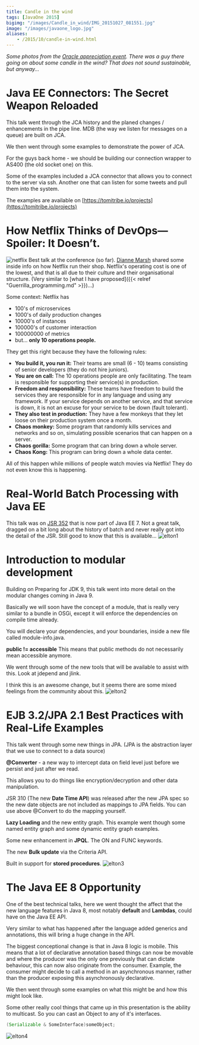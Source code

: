 ```yaml
---
title: Candle in the wind
tags: [JavaOne 2015]
bigimg: "/images/Candle_in_wind/IMG_20151027_081551.jpg"
image: "/images/javaone_logo.jpg"
aliases:
    - /2015/10/candle-in-wind.html
---
```

*Some photos from the [Oracle appreciation event](https://www.oracle.com/openworld/appreciation-event.html). There was a guy there going on about some candle in the wind? That does not sound sustainable, but anyway...*

#  Java EE Connectors: The Secret Weapon Reloaded
This talk went through the JCA history and the planed changes / enhancements in the pipe line. MDB (the way we listen for messages on a queue) are built on JCA.

We then went through some examples to demonstrate the power of JCA.

For the guys back home - we should be building our connection wrapper to AS400 (the old socket one) on this.

Some of the examples included a JCA connector that allows you to connect to the server via ssh. Another one that can listen for some tweets and pull them into the system.

The examples are available on [https://tomitribe.io/projects](https://tomitribe.io/projects)

# How Netflix Thinks of DevOps—Spoiler: It Doesn’t.
![netflix](/images/Candle_in_wind/netflix.jpg)
Best talk at the conference (so far). [Dianne Marsh](http://diannemarsh.com/) shared some inside info on how Netflix run their shop. Netflix's operating cost is one of the lowest, and that is all due to their culture and their organisational structure. (Very similar to [what I have proposed]({{< relref "Guerrilla_programming.md" >}})...)

Some context: Netflix has

* 100's of microservices
* 1000's of daily production changes
* 10000's of instances
* 100000's of customer interaction
* 100000000 of metrics
* but... **only 10 operations people.**

They get this right because they have the following rules:

* **You build it, you run it:** Their teams are small (6 - 10) teams consisting of senior developers (they do not hire juniors).
* **You are on call:** The 10 operations people are only facilitating. The team is responsible for supporting their service(s) in production.
* **Freedom and responsibility:** These teams have freedom to build the services they are responsible for in any language and using any framework. If your service depends on another service, and that service is down, it is not an excuse for your service to be down (fault tolerant).
* **They also test in production:** They have a few monkeys that they let loose on their production system once a month.
* **Chaos monkey:** Some program that randomly kills services and networks and so on, simulating possible scenarios that can happen on a server.
* **Chaos gorilla:** Some program that can bring down a whole server.
* **Chaos Kong:** This program can bring down a whole data center.

All of this happen while millions of people watch movies via Netflix! They do not even know this is happening.

# Real-World Batch Processing with Java EE
This talk was on [JSR 352](https://blogs.oracle.com/arungupta/entry/batch_applications_in_java_ee) that is now part of Java EE 7. Not a great talk, dragged on a bit long about the history of batch and never really got into the detail of the JSR. Still good to know that this is available...
![elton1](/images/Candle_in_wind/elton_1.jpg)

#  Introduction to modular development
Building on Preparing for JDK 9, this talk went into more detail on the modular changes coming in Java 9.

Basically we will soon have the concept of a module, that is really very similar to a bundle in OSGi, except it will enforce the dependencies on compile time already.

You will declare your dependencies, and your boundaries, inside a new file called module-info.java.

**public != accessible**
This means that public methods do not necessarily mean accessible anymore.

We went through some of the new tools that will be available to assist with this. Look at jdepend and jlink.

I think this is an awesome change, but it seems there are some mixed feelings from the community about this.
![elton2](/images/Candle_in_wind/elton_2.jpg)

# EJB 3.2/JPA 2.1 Best Practices with Real-Life Examples
This talk went through some new things in JPA. (JPA is the abstraction layer that we use to connect to a data source)

**@Converter** - a new way to intercept data on field level just before we persist and just after we read.

This allows you to do things like encryption/decryption and other data manipulation.

JSR 310 (The new **Date Time API**) was released after the new JPA spec so the new date objects are not included as mappings to JPA fields. You can use above @Convert to do the mapping yourself.

**Lazy Loading** and the new entity graph. This example went though some named entity graph and some dynamic entity graph examples.

Some new enhancement in **JPQL**. The ON and FUNC keywords.

The new **Bulk update** via the Criteria API.

Built in support for **stored procedures**.
![elton3](/images/Candle_in_wind/elton_3.jpg)

# The Java EE 8 Opportunity
One of the best technical talks, here we went thought the affect that the new language features in Java 8, most notably **default** and **Lambdas**, could have on the Java EE API.

Very similar  to what has happened after the language added generics and annotations, this will bring a huge change in the API.

The biggest conceptional change is that in Java 8 logic is mobile. This means that a lot of declarative annotation based things can now be movable and where the producer was the only one previously that can dictate behaviour, this can now also originate from the consumer. Example, the consumer might decide to call a method in an asynchronous manner, rather than the producer exposing this asynchronously declarative.

We then went through some examples on what this might be and how this might look like.

Some other really cool things that came up in this presentation is the ability to multicast. So you can cast an Object to any of it's interfaces.
~~~java
(Serializable & SomeInterface)someObject;
~~~
![elton4](/images/Candle_in_wind/elton_4.jpg)
